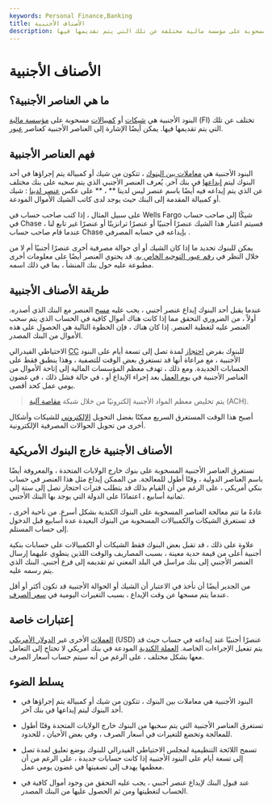 ```yaml
---
keywords: Personal Finance,Banking
title: الأصناف الأجنبية
description: البنود الأجنبية هي شيكات أو كمبيالات مسحوبة على مؤسسة مالية مختلفة عن تلك التي يتم تقديمها فيها.
---
```


# الأصناف الأجنبية
## ما هي العناصر الأجنبية؟

البنود الأجنبية هي [شيكات](/check) أو [كمبيالات](/bank_draft) مسحوبة على [مؤسسة مالية](/financialinstitution) (FI) تختلف عن تلك التي يتم تقديمها فيها. يمكن أيضًا الإشارة إلى العناصر الأجنبية كعناصر [عبور](/transit-item).

## فهم العناصر الأجنبية

البنود الأجنبية هي [معاملات بين البنوك](/transaction) ، تتكون من شيك أو كمبيالة يتم إجراؤها في أحد البنوك ليتم [إيداعها](/deposit) في بنك آخر. يُعرف العنصر الأجنبي الذي يتم سحبه على بنك مختلف عن الذي يتم إيداعه فيه أيضًا باسم عنصر ليس لدينا ** ، ** على عكس [عنصر لدينا](/on-us-item) : شيك أو كمبيالة المقدمة إلى البنك حيث يوجد لدى كاتب الشيك الأموال المودعة.

على سبيل المثال ، إذا كتب صاحب حساب في Wells Fargo شيكًا إلى صاحب حساب في Chase ، فسيتم اعتبار هذا الشيك عنصرًا أجنبيًا أو عنصرًا ترانزيتًا أو عنصرًا غير تابع لنا عندما قام صاحب حساب Chase بإيداعه في حسابه المصرفي .

يمكن للبنوك تحديد ما إذا كان الشيك أو أي حوالة مصرفية أخرى عنصرًا أجنبيًا أم لا من خلال النظر في [رقم عبور التوجيه الخاص به](/routing_transit_number). قد يحتوي العنصر أيضًا على معلومات أخرى مطبوعة عليه حول بنك المنشأ ، بما في ذلك اسمه.

## طريقة الأصناف الأجنبية

عندما يقبل أحد البنوك إيداع عنصر أجنبي ، يجب عليه [مسح](/clearing) العنصر مع البنك الذي أصدره. أولاً ، من الضروري التحقق مما إذا كانت هناك أموال كافية في الحساب الذي يتم سحب العنصر عليه لتغطية العنصر. إذا كان هناك ، فإن الخطوة التالية هي الحصول على هذه الأموال من البنك المصدر.

الاحتياطي الفيدرالي [CC](/regulation-cc) للبنوك بفرض [احتجاز](/hold) لمدة تصل إلى تسعة أيام على البنود الأجنبية ، مع مراعاة أنها قد تستغرق بعض الوقت للتصفية ، وهذا ينطبق فقط على الحسابات الجديدة. ومع ذلك ، تهدف معظم المؤسسات المالية إلى إتاحة الأموال من العناصر الأجنبية في [يوم العمل](/business-day) بعد إجراء الإيداع أو ، في حالة فشل ذلك ، في غضون يومي عمل كحد أقصى.

> يتم تخليص معظم المواد الأجنبية إلكترونيًا من خلال شبكة [مقاصة آلية](/ach) (ACH).

>

أصبح هذا الوقت المستغرق السريع ممكنًا بفضل التحويل [الإلكتروني](/electroniccheck) للشيكات وأشكال أخرى من تحويل الحوالات المصرفية الإلكترونية.

## الأصناف الأجنبية خارج البنوك الأمريكية

تستغرق العناصر الأجنبية المسحوبة على بنوك خارج الولايات المتحدة ، والمعروفة أيضًا باسم العناصر الدولية ، وقتًا أطول للمعالجة. من الممكن إيداع مثل هذا العنصر في حساب بنكي أمريكي ، على الرغم من أن القيام بذلك قد يتطلب فترات احتجاز تصل إلى ستة إلى ثمانية أسابيع ، اعتمادًا على الدولة التي يوجد بها البنك الأجنبي.

عادةً ما تتم معالجة العناصر المسحوبة على البنوك الكندية بشكل أسرع. من ناحية أخرى ، قد تستغرق الشيكات والكمبيالات المسحوبة من البنوك البعيدة عدة أسابيع قبل الدخول إلى حساب المستلم.

علاوة على ذلك ، قد تقبل بعض البنوك فقط الشيكات أو الكمبيالات على حسابات بنكية أجنبية أعلى من قيمة حدية معينة ، بسبب المصاريف والوقت اللذين ينطوي عليهما إرسال العنصر الأجنبي إلى بنك مراسل في البلد المعني ثم تقديمه إلى فرع أجنبي. البنك الذي يتم رسمه عليه.

من الجدير أيضًا أن نأخذ في الاعتبار أن الشيك أو الحوالة الأجنبية قد تكون أكثر أو أقل عندما يتم مسحها عن وقت الإيداع ، بسبب التغيرات اليومية في [سعر الصرف](/exchangerate).

## إعتبارات خاصة

[العملات](/currency) الأخرى غير [الدولار الأمريكي](/usd-united-states-dollar) (USD) عنصرًا أجنبيًا عند إيداعه في حساب حيث قد يتم تفعيل الإجراءات الخاصة. [العملة الكندية](/cad-canadian-dollar) المودعة في بنك أمريكي لا تحتاج إلى التعامل معها بشكل مختلف ، على الرغم من أنه سيتم حساب أسعار الصرف.

## يسلط الضوء

- البنود الأجنبية هي معاملات بين البنوك ، تتكون من شيك أو كمبيالة يتم إجراؤها في أحد البنوك ليتم إيداعها في بنك آخر.

- تستغرق العناصر الأجنبية التي يتم سحبها من البنوك خارج الولايات المتحدة وقتًا أطول للمعالجة وتخضع للتغيرات في أسعار الصرف ، وفي بعض الأحيان ، للحدود.

- تسمح اللائحة التنظيمية لمجلس الاحتياطي الفيدرالي للبنوك بوضع تعليق لمدة تصل إلى تسعة أيام على البنود الأجنبية إذا كانت حسابات جديدة ، على الرغم من أن معظمها يهدف إلى تصفيتها في غضون يومي عمل.

- عند قبول البنك لإيداع عنصر أجنبي ، يجب عليه التحقق من وجود أموال كافية في الحساب لتغطيتها ومن ثم الحصول عليها من البنك المصدر.

